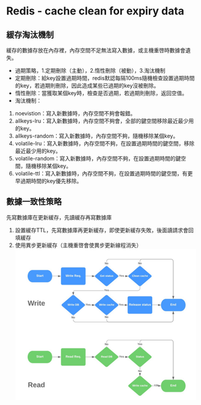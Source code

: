 # Redis - cache clean for expiry data  
## 緩存淘汰機制  
緩存的數據存放在內存裡，內存空間不足無法寫入數據，或主機重啓時數據會遺失。  
- 過期策略，1.定期刪除（主動），2.惰性刪除（被動），3.淘汰機制  
- 定期刪除：給key設置過期時間，redis默認每隔100ms隨機檢查設置過期時間的key，若過期則刪除，因此造成某些已過期的key沒被刪除。  
- 惰性刪除：當獲取某個key時，檢查是否過期，若過期則刪除，返回空值。  
- 淘汰機制：  
1. noevistion：寫入新數據時，內存空間不夠會報錯。  
2. allkeys-lru：寫入新數據時，內存空間不夠會，全部的鍵空間移除最近最少用的key。  
3. allkeys-random：寫入新數據時，內存空間不夠，隨機移除某個key。  
4. volatile-lru：寫入新數據時，內存空間不夠，在設置過期時間的鍵空間，移除最近最少用的key。  
5. volatile-random：寫入新數據時，內存空間不夠，在設置過期時間的鍵空間，隨機移除某個key。  
6. volatile-ttl：寫入新數據時，內存空間不夠，在設置過期時間的鍵空間，有更早過期時間的key優先移除。  

## 數據一致性策略

先寫數據庫在更新緩存，先讀緩存再寫數據庫

1. 設置緩存TTL，先寫數據庫再更新緩存，即使更新緩存失敗，後面讀請求會回填緩存
2. 使用異步更新緩存（主機重啓會使異步更新線程消失）
![Cache Flow](./cache-strategy.jpeg)